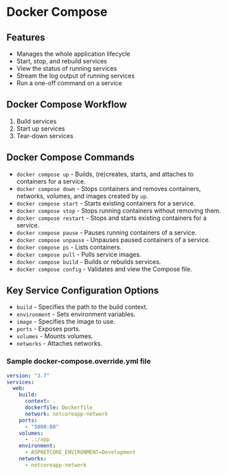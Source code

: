 # Docker Compose

## Features

- Manages the whole application lifecycle
- Start, stop, and rebuild services
- View the status of running services
- Stream the log output of running services
- Run a one-off command on a service

## Docker Compose Workflow

1. Build services
2. Start up services
3. Tear-down services

## Docker Compose Commands

- `docker compose up` - Builds, (re)creates, starts, and attaches to containers for a service.
- `docker compose down` - Stops containers and removes containers, networks, volumes, and images created by `up`.
- `docker compose start` - Starts existing containers for a service.
- `docker compose stop` - Stops running containers without removing them.
- `docker compose restart` - Stops and starts existing containers for a service.
- `docker compose pause` - Pauses running containers of a service.
- `docker compose unpause` - Unpauses paused containers of a service.
- `docker compose ps` - Lists containers.
- `docker compose pull` - Pulls service images.
- `docker compose build` - Builds or rebuilds services.
- `docker compose config` - Validates and view the Compose file.

## Key Service Configuration Options

- `build` - Specifies the path to the build context.
- `environment` - Sets environment variables.
- `image` - Specifies the image to use.
- `ports` - Exposes ports.
- `volumes` - Mounts volumes.
- `networks` - Attaches networks.

### Sample docker-compose.override.yml file

```yml
version: "3.7"
services:
  web:
    build:
      context: .
      dockerfile: Dockerfile
      network: netcoreapp-network
    ports:
      - "5000:80"
    volumes:
      - .:/app
    environment:
      - ASPNETCORE_ENVIRONMENT=Development
    networks:
      - netcoreapp-network
```
